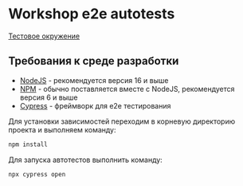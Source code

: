 # Workshop e2e autotests

[Тестовое окружение](http://shop.bugred.ru/)

## Требования к среде разработки
* [NodeJS](https://nodejs.org/) - рекомендуется версия 16 и выше
* [NPM](https://www.npmjs.com/) - обычно поставляется вместе с NodeJS, рекомендуется версия 6 и выше
* [Cypress](https://docs.cypress.io/guides/overview/why-cypress) - фреймворк для e2e тестирования

Для установки зависимостей переходим в корневую директорию проекта и выполняем команду:

```sh
npm install
```

Для запуска автотестов выполнить команду:
```sh
npx cypress open
```